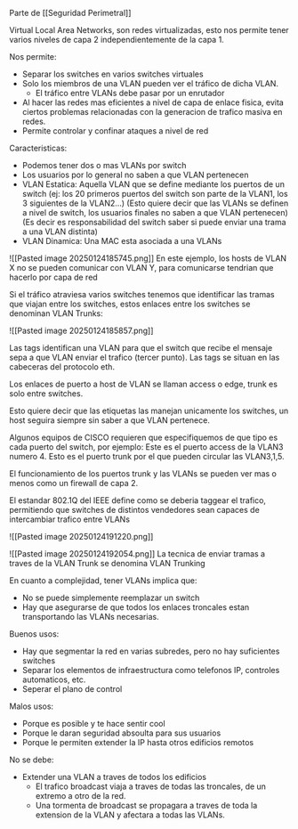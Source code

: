 Parte de [[Seguridad Perimetral]]

Virtual Local Area Networks, son redes virtualizadas, esto nos permite tener varios niveles de capa 2 independientemente de la capa 1.

Nos permite:
- Separar los switches en varios switches virtuales
- Solo los miembros de una VLAN pueden ver el tráfico de dicha VLAN.
	- El tráfico entre VLANs debe pasar por un enrutador
- Al hacer las redes mas eficientes a nivel de capa de enlace fisica, evita ciertos problemas relacionadas con la generacion de trafico masiva en redes.
- Permite controlar y confinar ataques a nivel de red


Caracteristicas:
- Podemos tener dos o mas VLANs por switch
- Los usuarios por lo general no saben a que VLAN pertenecen
- VLAN Estatica: Aquella VLAN que se define mediante los puertos de un switch (ej: los 20 primeros puertos del switch son parte de la VLAN1, los 3 siguientes de la VLAN2...) (Esto quiere decir que las VLANs se definen a nivel de switch, los usuarios finales no saben a que VLAN pertenecen)(Es decir es responsabilidad del switch saber si puede enviar una trama a una VLAN distinta)
- VLAN Dinamica: Una MAC esta asociada a una VLANs

![[Pasted image 20250124185745.png]]
En este ejemplo, los hosts de VLAN X no se pueden comunicar con VLAN Y, para comunicarse tendrian que hacerlo por capa de red

 Si el tráfico atraviesa varios switches tenemos que identificar las tramas que viajan entre los switches, estos enlaces entre los switches se denominan VLAN Trunks:
 
![[Pasted image 20250124185857.png]]

Las tags identifican una VLAN para que el switch que recibe el mensaje sepa a que VLAN enviar el trafico (tercer punto). Las tags se situan en las cabeceras del protocolo eth.

Los enlaces de puerto a host de VLAN se llaman access o edge, trunk es solo entre switches.

Esto quiere decir que las etiquetas las manejan unicamente los switches, un host seguira siempre sin saber a que VLAN pertenece.

Algunos equipos de CISCO requieren que especifiquemos de que tipo es cada puerto del switch, por ejemplo: Este es el puerto access de la VLAN3 numero 4. Esto es el puerto trunk por el que pueden circular las VLAN3,1,5.

El funcionamiento de los puertos trunk y las VLANs se pueden ver mas o menos como un firewall de capa 2.

El estandar 802.1Q del IEEE define como se deberia taggear el trafico, permitiendo que switches de distintos vendedores sean capaces de intercambiar trafico entre VLANs

![[Pasted image 20250124191220.png]]


![[Pasted image 20250124192054.png]]
La tecnica de enviar tramas a traves de la VLAN Trunk se denomina VLAN Trunking

En cuanto a complejidad, tener VLANs implica que:
- No se puede simplemente reemplazar un switch
- Hay que asegurarse de que todos los enlaces troncales estan transportando las VLANs necesarias.

Buenos usos:
- Hay que segmentar la red en varias subredes, pero no hay suficientes switches
- Separar los elementos de infraestructura como telefonos IP, controles automaticos, etc.
- Seperar el plano de control

Malos usos:
- Porque es posible  y te hace sentir cool
- Porque le daran seguridad absoulta para sus usuarios
- Porque le permiten extender la IP hasta otros edificios remotos

No se debe:
- Extender una VLAN a traves de todos los edificios
	- El trafico broadcast viaja a traves de todas las troncales, de un extremo a otro de la red.
	- Una tormenta de broadcast se propagara a traves de toda la extension de la VLAN y afectara a todas las VLANs.
